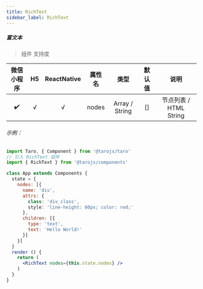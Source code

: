 ```yaml
---
title: RichText
sidebar_label: RichText
---
```


##### 富文本

> 组件 支持度

| 微信小程序 | H5 | ReactNative | 属性名 | 类型 | 默认值 | 说明
| :-: | :-: | :-: | :-: | :-: | :-: | :-: |
| ✔️ | √ | √ | nodes | Array / String | [] | 节点列表 / HTML String

###### 示例：
```jsx
import Taro, { Component } from '@tarojs/taro'
// 引入 RichText 组件
import { RichText } from '@tarojs/components'

class App extends Components {
  state = {
    nodes: [{
      name: 'div',
      attrs: {
        class: 'div_class',
        style: 'line-height: 60px; color: red;'
      },
      children: [{
        type: 'text',
        text: 'Hello World!'
      }]
    }]
  }
  render () {
    return (
      <RichText nodes={this.state.nodes} />
    )
  }
}
```
